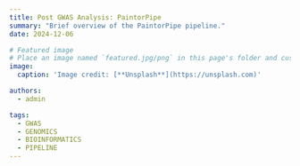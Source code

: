 ```yaml
---
title: Post GWAS Analysis: PaintorPipe
summary: "Brief overview of the PaintorPipe pipeline."
date: 2024-12-06

# Featured image
# Place an image named `featured.jpg/png` in this page's folder and customize its options here.
image:
  caption: 'Image credit: [**Unsplash**](https://unsplash.com)'

authors:
  - admin

tags:
  - GWAS
  - GENOMICS
  - BIOINFORMATICS
  - PIPELINE
---
```

